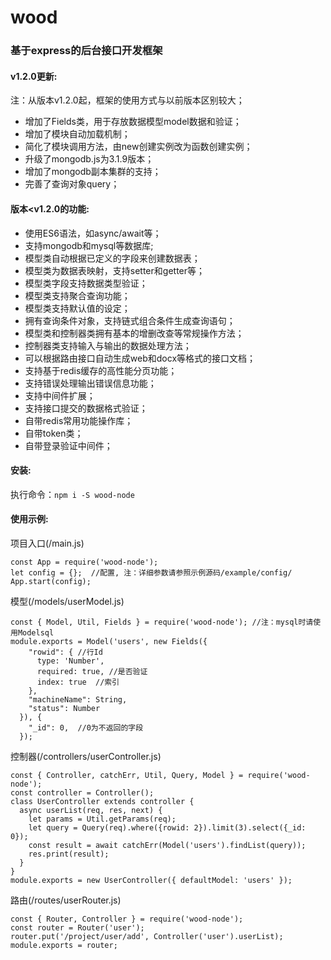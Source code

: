 # wood
### 基于express的后台接口开发框架
#### v1.2.0更新:
注：从版本v1.2.0起，框架的使用方式与以前版本区别较大；
- 增加了Fields类，用于存放数据模型model数据和验证；
- 增加了模块自动加载机制；
- 简化了模块调用方法，由new创建实例改为函数创建实例；
- 升级了mongodb.js为3.1.9版本；
- 增加了mongodb副本集群的支持；
- 完善了查询对象query；

#### 版本<v1.2.0的功能:
- 使用ES6语法，如async/await等；
- 支持mongodb和mysql等数据库;
- 模型类自动根据已定义的字段来创建数据表；
- 模型类为数据表映射，支持setter和getter等；
- 模型类字段支持数据类型验证；
- 模型类支持聚合查询功能；
- 模型类支持默认值的设定；
- 拥有查询条件对象，支持链式组合条件生成查询语句；
- 模型类和控制器类拥有基本的增删改查等常规操作方法；
- 控制器类支持输入与输出的数据处理方法；
- 可以根据路由接口自动生成web和docx等格式的接口文档；
- 支持基于redis缓存的高性能分页功能；
- 支持错误处理输出错误信息功能；
- 支持中间件扩展；
- 支持接口提交的数据格式验证；
- 自带redis常用功能操作库；
- 自带token类；
- 自带登录验证中间件；

#### 安装:
执行命令：`npm i -S wood-node`

#### 使用示例:
项目入口(/main.js)

    const App = require('wood-node');
    let config = {};  //配置, 注：详细参数请参照示例源码/example/config/
    App.start(config);

模型(/models/userModel.js)

    const { Model, Util, Fields } = require('wood-node'); //注：mysql时请使用Modelsql
    module.exports = Model('users', new Fields({
        "rowid": { //行Id
          type: 'Number',
          required: true, //是否验证
          index: true  //索引
        },
        "machineName": String,
        "status": Number
      }), {
        "_id": 0,  //0为不返回的字段
      });

控制器(/controllers/userController.js)

    const { Controller, catchErr, Util, Query, Model } = require('wood-node');
    const controller = Controller();
    class UserController extends controller {
      async userList(req, res, next) {
        let params = Util.getParams(req);
        let query = Query(req).where({rowid: 2}).limit(3).select({_id: 0});
        const result = await catchErr(Model('users').findList(query));
        res.print(result);
      }
    }
    module.exports = new UserController({ defaultModel: 'users' });

路由(/routes/userRouter.js)

    const { Router, Controller } = require('wood-node');
    const router = Router('user');
    router.put('/project/user/add', Controller('user').userList);
    module.exports = router;
